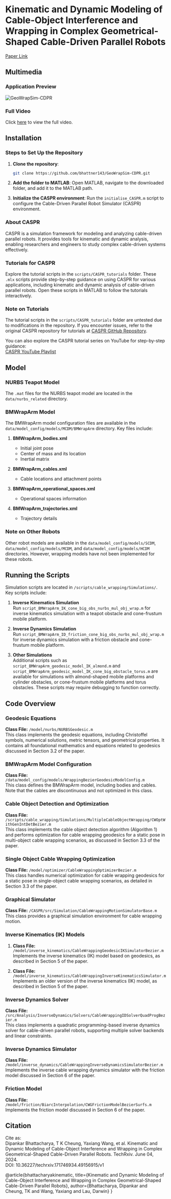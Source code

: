 # Kinematic and Dynamic Modeling of Cable-Object Interference and Wrapping in Complex Geometrical-Shaped Cable-Driven Parallel Robots

[Paper Link](https://www.techrxiv.org/users/788558/articles/1022587-kinematic-and-dynamic-modeling-of-cable-object-interference-and-wrapping-in-complex-geometrical-shaped-cable-driven-parallel-robots?commit=e9d8729cd98fbe81834277ab3036be6ab67a983c)

## Multimedia

### Application Preview
![GeoWrapSim-CDPR](resources/figures/fig_git.png)

### Full Video
Click [here](https://drive.google.com/file/d/1wv_-YRMZ-RpaE7pxipY27WhJc2ZteXAT/view?usp=sharing) to view the full video.

## Installation

### Steps to Set Up the Repository

1. **Clone the repository**:
    ```bash
    git clone https://github.com/bhattner143/GeoWrapSim-CDPR.git
    ```

2. **Add the folder to MATLAB**:
    Open MATLAB, navigate to the downloaded folder, and add it to the MATLAB path.

3. **Initialize the CASPR environment**:
    Run the `initialise_CASPR.m` script to configure the Cable-Driven Parallel Robot Simulator (CASPR) environment.

### About CASPR
CASPR is a simulation framework for modeling and analyzing cable-driven parallel robots. It provides tools for kinematic and dynamic analysis, enabling researchers and engineers to study complex cable-driven systems effectively.

### Tutorials for CASPR

Explore the tutorial scripts in the `scripts/CASPR_tutorials` folder. These `.mlx` scripts provide step-by-step guidance on using CASPR for various applications, including kinematic and dynamic analysis of cable-driven parallel robots. Open these scripts in MATLAB to follow the tutorials interactively.

### Note on Tutorials

The tutorial scripts in the `scripts/CASPR_tutorials` folder are untested due to modifications in the repository. If you encounter issues, refer to the original CASPR repository for tutorials at [CASPR GitHub Repository](https://github.com/darwinlau/CASPR).

You can also explore the CASPR tutorial series on YouTube for step-by-step guidance:  
[CASPR YouTube Playlist](https://www.youtube.com/watch?v=b_24t_j1uQo&list=PLZCfv3Lre4aVbsS8zFYlg2x-kPuB-rrRC)

## Model

### NURBS Teapot Model
The `.mat` files for the NURBS teapot model are located in the `data/nurbs_related` directory.

### BMWrapArm Model
The BMWrapArm model configuration files are available in the `data/model_config/models/MCDM/BMWrapArm` directory. Key files include:

1. **BMWrapArm_bodies.xml**  
    - Initial joint pose  
    - Center of mass and its location  
    - Inertial matrix  

2. **BMWrapArm_cables.xml**  
    - Cable locations and attachment points  

3. **BMWrapArm_operational_spaces.xml**  
    - Operational spaces information  

4. **BMWrapArm_trajectories.xml**  
    - Trajectory details  

### Note on Other Robots
Other robot models are available in the `data/model_config/models/SCDM`, `data/model_config/models/MCDM`, and `data/model_config/models/HCDM` directories. However, wrapping models have not been implemented for these robots.

## Running the Scripts

Simulation scripts are located in `/scripts/cable_wrapping/Simulations/`. Key scripts include:

1. **Inverse Kinematics Simulation**  
    Run `script_BMWrapArm_IK_cone_big_obs_nurbs_mul_obj_wrap.m` for inverse kinematics simulation with a teapot obstacle and cone-frustum mobile platform.

2. **Inverse Dynamics Simulation**  
    Run `script_BMWrapArm_ID_friction_cone_big_obs_nurbs_mul_obj_wrap.m` for inverse dynamics simulation with a friction obstacle and cone-frustum mobile platform.

3. **Other Simulations**  
    Additional scripts such as `script_BMWrapArm_geodesic_model_IK_almond.m` and `script_BMWrapArm_geodesic_model_IK_cone_big_obstacle_torus.m` are available for simulations with almond-shaped mobile platforms and cylinder obstacles, or cone-frustum mobile platforms and torus obstacles. These scripts may require debugging to function correctly.

## Code Overview

### Geodesic Equations
**Class File:** `/model/nurbs/NURBSGeodesic.m`  
This class implements the geodesic equations, including Christoffel symbols, numerical solutions, metric tensors, and geometrical properties. It contains all foundational mathematics and equations related to geodesics discussed in Section 3.2 of the paper.

### BMWrapArm Model Configuration
**Class File:** `/data/model_config/models/WrappingBezierGeodesicModelConfig.m`  
This class defines the BMWrapArm model, including bodies and cables. Note that the cables are discontinuous and not optimized in this class.

### Cable Object Detection and Optimization
**Class File:** `/scripts/cable_wrapping/Simulations/MultipleCableObjectWrapping/CWOptWithGenIntDetBezier.m`  
This class implements the cable object detection algorithm (Algorithm 1) and performs optimization for cable wrapping geodesics for a static pose in multi-object cable wrapping scenarios, as discussed in Section 3.3 of the paper.

### Single Object Cable Wrapping Optimization
**Class File:** `/model/optimizer/CableWrappingOptimizerBezier.m`  
This class handles numerical optimization for cable wrapping geodesics for a static pose in single-object cable wrapping scenarios, as detailed in Section 3.3 of the paper.

### Graphical Simulator
**Class File:** `/CASPR/src/Simulation/CableWrappingMotionSimulatorBase.m`  
This class provides a graphical simulation environment for cable wrapping motion.

### Inverse Kinematics (IK) Models
1. **Class File:** `/model/inverse_kinematics/CableWrappingGeodesicIKSimulatorBezier.m`  
    Implements the inverse kinematics (IK) model based on geodesics, as described in Section 5 of the paper.

2. **Class File:** `/model/inverse_kinematics/CableWrappingInverseKinematicsSimulator.m`  
    Implements an older version of the inverse kinematics (IK) model, as described in Section 5 of the paper.

### Inverse Dynamics Solver
**Class File:** `/src/Analysis/InverseDynamics/Solvers/CableWrappingIDSolverQuadProgBezier.m`  
This class implements a quadratic programming-based inverse dynamics solver for cable-driven parallel robots, supporting multiple solver backends and linear constraints.

### Inverse Dynamics Simulator
**Class File:** `/model/inverse_dynamics/CableWrappingInverseDynamicsSimulatorBezier.m`  
Implements the inverse cable wrapping dynamics simulator with the friction model discussed in Section 6 of the paper.

### Friction Model
**Class File:** `/model/friction/BiarcInterpolation/CWGFrictionModelBezierSurfs.m`  
Implements the friction model discussed in Section 6 of the paper.

## Citation

Cite as:  
Dipankar Bhattacharya, T K Cheung, Yaxiang Wang, et al. Kinematic and Dynamic Modeling of Cable-Object Interference and Wrapping in Complex Geometrical-Shaped Cable-Driven Parallel Robots. TechRxiv. June 04, 2024.  
DOI: 10.36227/techrxiv.171746934.49156915/v1

@article{bhattacharyakinematic,
  title={Kinematic and Dynamic Modeling of Cable-Object Interference and Wrapping in Complex Geometrical-Shaped Cable-Driven Parallel Robots},
  author={Bhattacharya, Dipankar and Cheung, TK and Wang, Yaxiang and Lau, Darwin}
}